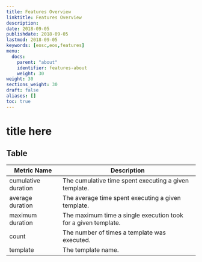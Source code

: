 ```yaml
---
title: Features Overview
linktitle: Features Overview
description:
date: 2018-09-05
publishdate: 2018-09-05
lastmod: 2018-09-05
keywords: [eosc,eos,features]
menu:
  docs:
    parent: "about"
    identifier: features-about
    weight: 30
weight: 30
sections_weight: 30
draft: false
aliases: []
toc: true
---
```


# title here

## Table

| Metric Name         | Description |
|---------------------|-------------|
| cumulative duration | The cumulative time spent executing a given template. |
| average duration    | The average time spent executing a given template. |
| maximum duration    | The maximum time a single execution took for a given template. |
| count               | The number of times a template was executed. |
| template            | The template name. |

